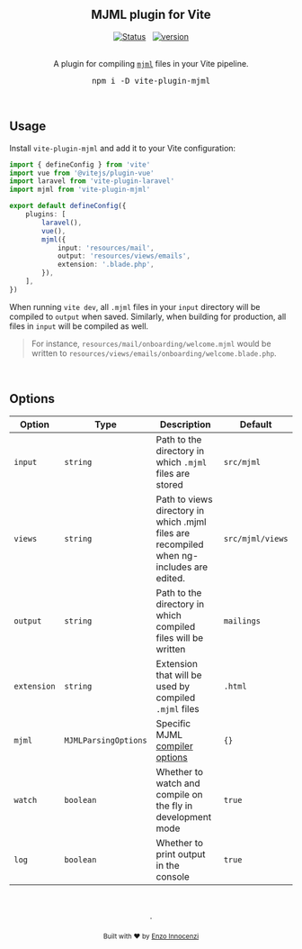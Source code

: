 <p align="center">
<h2 align="center">MJML plugin for Vite</h2>

<p align="center">
	<a href="https://github.com/innocenzi/vite-plugin-mjml/actions/workflows/test.yaml"><img alt="Status" src="https://github.com/innocenzi/vite-plugin-mjml/actions/workflows/test.yaml/badge.svg"></a>
	<span>&nbsp;</span>
	<a href="https://github.com/innocenzi/vite-plugin-mjml/releases"><img alt="version" src="https://img.shields.io/github/v/release/innocenzi/vite-plugin-mjml?include_prereleases&label=version&logo=github&logoColor=white"></a>
	<br />
	<br />
	<p align="center">
		A plugin for compiling <a href="https://mjml.io/"><code>mjml</code></a> files in your Vite pipeline.
	</p>
	<pre><div align="center">npm i -D vite-plugin-mjml</div></pre>
</p>

&nbsp;

## Usage

Install `vite-plugin-mjml` and add it to your Vite configuration:

```ts
import { defineConfig } from 'vite'
import vue from '@vitejs/plugin-vue'
import laravel from 'vite-plugin-laravel'
import mjml from 'vite-plugin-mjml'

export default defineConfig({
	plugins: [
		laravel(),
		vue(),
		mjml({
			input: 'resources/mail',
			output: 'resources/views/emails',
			extension: '.blade.php',
		}),
	],
})
```

When running `vite dev`, all `.mjml` files in your `input` directory will be compiled to `output` when saved. 
Similarly, when building for production, all files in `input` will be compiled as well.

> For instance, `resources/mail/onboarding/welcome.mjml` would be written to `resources/views/emails/onboarding/welcome.blade.php`.

&nbsp;

## Options

| Option      | Type                 | Description                                                                              | Default                  |
|-------------|----------------------|------------------------------------------------------------------------------------------|--------------------------|
| `input`     | `string`             | Path to the directory in which `.mjml` files are stored                                  | `src/mjml`         |
| `views`     | `string`             | Path to views directory in which .mjml files are recompiled when ng-includes are edited. | `src/mjml/views`                   |
| `output`    | `string`             | Path to the directory in which compiled files will be written                            | `mailings` |
| `extension` | `string`             | Extension that will be used by compiled `.mjml` files                                    | `.html`                  |
| `mjml`      | `MJMLParsingOptions` | Specific MJML [compiler options](https://documentation.mjml.io/#inside-node-js)          | `{}`                     |
| `watch`     | `boolean`            | Whether to watch and compile on the fly in development mode                              | `true`                   |
| `log`       | `boolean`            | Whether to print output in the console                                                   | `true`                   |

<p align="center">
	<br />
	<br />
	·
	<br />
	<br />
	<sub>Built with ❤︎ by <a href="https://twitter.com/enzoinnocenzi">Enzo Innocenzi</a>
</p>
